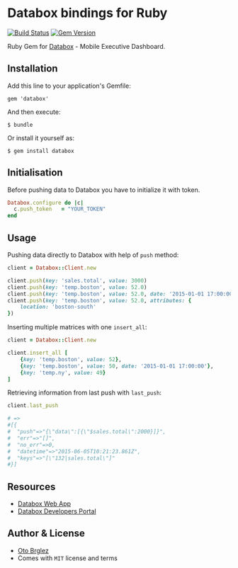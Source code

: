 # Databox bindings for Ruby

[![Build Status][travis-badge]][travis]
[![Gem Version](https://badge.fury.io/rb/databox.svg)](https://badge.fury.io/rb/databox)

Ruby Gem for [Databox](http://databox.com/) - Mobile Executive Dashboard.

## Installation

Add this line to your application's Gemfile:

    gem 'databox'

And then execute:

    $ bundle

Or install it yourself as:

    $ gem install databox

## Initialisation

Before pushing data to Databox you have to initialize it with token.

```ruby
Databox.configure do |c|
  c.push_token   = "YOUR_TOKEN"
end
```

## Usage

Pushing data directly to Databox with help of `push` method:

```ruby
client = Databox::Client.new

client.push(key: 'sales.total', value: 3000)
client.push(key: 'temp.boston', value: 52.0)
client.push(key: 'temp.boston', value: 52.0, date: '2015-01-01 17:00:00')
client.push(key: 'temp.boston', value: 52.0, attributes: {
    location: 'boston-south'
})

```

Inserting multiple matrices with one `insert_all`:

```ruby
client = Databox::Client.new

client.insert_all [
    {key: 'temp.boston', value: 52},
    {key: 'temp.boston', value: 50, date: '2015-01-01 17:00:00'},
    {key: 'temp.ny', value: 49}
]
```

Retrieving information from last push with `last_push`:

```ruby
client.last_push

# =>
#[{
#  "push"=>"{\"data\":[{\"$sales.total\":2000}]}",
#  "err"=>"[]",
#  "no_err"=>0,
#  "datetime"=>"2015-06-05T10:21:23.861Z",
#  "keys"=>"[\"132|sales.total\"]"
#}]
```

## Resources

- [Databox Web App](https://app.databox.com/)
- [Databox Developers Portal](https://developers.databox.com/)

## Author & License

- [Oto Brglez](https://github.com/otobrglez)
- Comes with `MIT` license and terms

[travis-badge]: https://secure.travis-ci.org/databox/databox-ruby.png?branch=v2
[travis]: http://travis-ci.org/databox/databox-ruby

